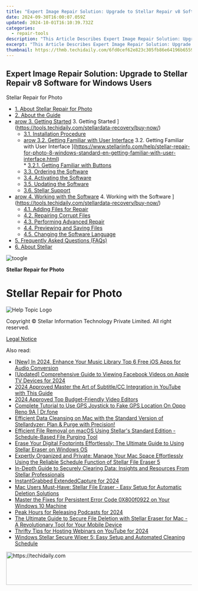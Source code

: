 ```yaml
---
title: "Expert Image Repair Solution: Upgrade to Stellar Repair v8 Software for Windows Users"
date: 2024-09-30T16:00:07.059Z
updated: 2024-10-01T16:10:39.732Z
categories:
  - repair-tools
description: "This Article Describes Expert Image Repair Solution: Upgrade to Stellar Repair v8 Software for Windows Users"
excerpt: "This Article Describes Expert Image Repair Solution: Upgrade to Stellar Repair v8 Software for Windows Users"
thumbnail: https://thmb.techidaily.com/6fd0cef62e823c305fb86e64196b6559e3c33c787060e717fb517085eb725bc3.jpg
---
```


## Expert Image Repair Solution: Upgrade to Stellar Repair v8 Software for Windows Users

Stellar Repair for Photo

* [1. About Stellar Repair for Photo](https://tools.techidaily.com/stellardata-recovery/buy-now/)
* [2. About the Guide](https://tools.techidaily.com/stellardata-recovery/buy-now/)
* [arow 3. Getting Started](https://www.stellarinfo.com/help/public/frontEnd/onlinehelp/images/arow.png) 3\. Getting Started ](https://tools.techidaily.com/stellardata-recovery/buy-now/)  
  * [3.1. Installation Procedure](https://tools.techidaily.com/stellardata-recovery/buy-now/)  
  * [arow 3.2. Getting Familiar with User Interface](https://www.stellarinfo.com/help/public/frontEnd/onlinehelp/images/arow.png) 3.2\. Getting Familiar with User Interface ](https://www.stellarinfo.com/help/stellar-repair-for-photo-8-windows-standard-en-getting-familiar-with-user-interface.html)  
         * [3.2.1. Getting Familiar with Buttons](https://tools.techidaily.com/stellardata-recovery/buy-now/)  
  * [3.3. Ordering the Software](https://tools.techidaily.com/stellardata-recovery/buy-now/)  
  * [3.4. Activating the Software](https://tools.techidaily.com/stellardata-recovery/buy-now/)  
  * [3.5. Updating the Software](https://tools.techidaily.com/stellardata-recovery/buy-now/)  
  * [3.6. Stellar Support](https://tools.techidaily.com/stellardata-recovery/buy-now/)
* [arow 4. Working with the Software](https://www.stellarinfo.com/help/public/frontEnd/onlinehelp/images/arow.png) 4\. Working with the Software ](https://tools.techidaily.com/stellardata-recovery/buy-now/)  
  * [4.1. Adding Files for Repair](https://tools.techidaily.com/stellardata-recovery/buy-now/)  
  * [4.2. Repairing Corrupt Files](https://tools.techidaily.com/stellardata-recovery/buy-now/)  
  * [4.3. Performing Advanced Repair](https://tools.techidaily.com/stellardata-recovery/buy-now/)  
  * [4.4. Previewing and Saving Files](https://tools.techidaily.com/stellardata-recovery/buy-now/)  
  * [4.5. Changing the Software Language](https://tools.techidaily.com/stellardata-recovery/buy-now/)
* [5. Frequently Asked Questions (FAQs)](https://www.stellarinfo.com/help/stellar-repair-for-photo-8-windows-standard-en-frequently-asked-questions-faqs-.html)
* [6. About Stellar](https://tools.techidaily.com/stellardata-recovery/buy-now/)

![toogle](https://www.stellarinfo.com/help/public/frontEnd/onlinehelp/images/toogle.png)

**Stellar Repair for Photo**

# **Stellar Repair for Photo**

![Help Topic Logo](https://ukaidot.sjv.io/daqnoj)

 Copyright © Stellar Information Technology Private Limited. All right reserved.

[Legal Notice](https://tools.techidaily.com/stellardata-recovery/buy-now/)

<ins class="adsbygoogle"
     style="display:block"
     data-ad-format="autorelaxed"
     data-ad-client="ca-pub-7571918770474297"
     data-ad-slot="1223367746"></ins>

<ins class="adsbygoogle"
     style="display:block"
     data-ad-client="ca-pub-7571918770474297"
     data-ad-slot="8358498916"
     data-ad-format="auto"
     data-full-width-responsive="true"></ins>

<span class="atpl-alsoreadstyle">Also read:</span>
<div><ul>
<li><a href="https://facebook-video-footage.techidaily.com/new-in-2024-enhance-your-music-library-top-6-free-ios-apps-for-audio-conversion/"><u>[New] In 2024, Enhance Your Music Library Top 6 Free iOS Apps for Audio Conversion</u></a></li>
<li><a href="https://facebook-videos.techidaily.com/updated-comprehensive-guide-to-viewing-facebook-videos-on-apple-tv-devices-for-2024/"><u>[Updated] Comprehensive Guide to Viewing Facebook Videos on Apple TV Devices for 2024</u></a></li>
<li><a href="https://youtube-sure.techidaily.com/approved-master-the-art-of-subtitlecc-integration-in-youtube-with-this-guide/"><u>2024 Approved Master the Art of Subtitle/CC Integration in YouTube with This Guide</u></a></li>
<li><a href="https://ai-vdieo-software.techidaily.com/2024-approved-top-budget-friendly-video-editors/"><u>2024 Approved Top Budget-Friendly Video Editors</u></a></li>
<li><a href="https://fake-location.techidaily.com/complete-tutorial-to-use-gps-joystick-to-fake-gps-location-on-oppo-reno-9a-drfone-by-drfone-virtual-android/"><u>Complete Tutorial to Use GPS Joystick to Fake GPS Location On Oppo Reno 9A | Dr.fone</u></a></li>
<li><a href="https://data-safeguard.techidaily.com/1721202717601-efficient-data-cleansing-on-mac-with-the-standard-version-of-stellardyzer-plan-and-purge-with-precision/"><u>Efficient Data Cleansing on Mac with the Standard Version of Stellardyzer: Plan & Purge with Precision!</u></a></li>
<li><a href="https://data-safeguard.techidaily.com/efficient-file-removal-on-macos-using-stellars-standard-edition-schedule-based-file-purging-tool/"><u>Efficient File Removal on macOS Using Stellar's Standard Edition - Schedule-Based File Purging Tool</u></a></li>
<li><a href="https://data-safeguard.techidaily.com/erase-your-digital-footprints-effortlessly-the-ultimate-guide-to-using-stellar-eraser-on-windows-os/"><u>Erase Your Digital Footprints Effortlessly: The Ultimate Guide to Using Stellar Eraser on Windows OS</u></a></li>
<li><a href="https://data-safeguard.techidaily.com/expertly-organized-and-private-manage-your-mac-space-effortlessly-using-the-reliable-schedule-function-of-stellar-file-eraser-5/"><u>Expertly Organized and Private: Manage Your Mac Space Effortlessly Using the Reliable Schedule Function of Stellar File Eraser 5</u></a></li>
<li><a href="https://data-safeguard.techidaily.com/in-depth-guide-to-securely-clearing-data-insights-and-resources-from-stellar-professionals/"><u>In-Depth Guide to Securely Clearing Data: Insights and Resources From Stellar Professionals</u></a></li>
<li><a href="https://on-screen-recording.techidaily.com/instantgrabbed-extendedcapture-for-2024/"><u>InstantGrabbed ExtendedCapture for 2024</u></a></li>
<li><a href="https://data-safeguard.techidaily.com/mac-users-must-have-stellar-file-eraser-easy-setup-for-automatic-deletion-solutions/"><u>Mac Users Must-Have: Stellar File Eraser - Easy Setup for Automatic Deletion Solutions</u></a></li>
<li><a href="https://common-error.techidaily.com/master-the-fixes-for-persistent-error-code-0x800f0922-on-your-windows-10-machine/"><u>Master the Fixes for Persistent Error Code 0X800f0922 on Your Windows 10 Machine</u></a></li>
<li><a href="https://extra-approaches.techidaily.com/peak-hours-for-releasing-podcasts-for-2024/"><u>Peak Hours for Releasing Podcasts for 2024</u></a></li>
<li><a href="https://data-safeguard.techidaily.com/1721202558054-the-ultimate-guide-to-secure-file-deletion-with-stellar-eraser-for-mac-a-revolutionary-tool-for-your-mobile-device/"><u>The Ultimate Guide to Secure File Deletion with Stellar Eraser for Mac - A Revolutionary Tool for Your Mobile Device</u></a></li>
<li><a href="https://facebook-video-share.techidaily.com/thrifty-tips-for-hosting-webinars-on-youtube-for-2024/"><u>Thrifty Tips for Hosting Webinars on YouTube for 2024</u></a></li>
<li><a href="https://data-safeguard.techidaily.com/windows-stellar-secure-wiper-5-easy-setup-and-automated-cleaning-schedule/"><u>Windows Stellar Secure Wiper 5: Easy Setup and Automated Cleaning Schedule</u></a></li>
</ul></div>

<!-- affiliate ads begin -->
<a href="https://appsumo.8odi.net/c/5597632/2087395/7443" target="_top" id="2087395">
  <img src="//a.impactradius-go.com/display-ad/7443-2087395" border="0" alt="https://techidaily.com" width="728" height="90"/>
</a>
<img height="0" width="0" src="https://appsumo.8odi.net/i/5597632/2087395/7443" style="position:absolute;visibility:hidden;" border="0" />
<!-- affiliate ads end -->


